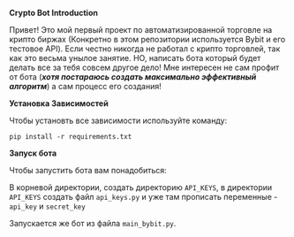 **Crypto Bot Introduction**

Привет! Это мой первый проект по автоматизированной торговле на крипто биржах (Конкретно в этом репозитории используется Bybit и его тестовое API). Если честно никогда не работал с крипто торговлей, так как это весьма унылое занятие. НО, написать бота который будет делать все за тебя совсем другое дело! Мне интересен не сам профит от бота (___хотя постараюсь создать максимально эффективный алгоритм___) а сам процесс его создания!

**Установка Зависимостей**

Чтобы установть все зависимости используйте команду:

`pip install -r requirements.txt`

**Запуск бота**

Чтобы запустить бота вам понадобиться:

В корневой директории, создать директорию `API_KEYS`, в директории `API_KEYS` создать файл `api_keys.py` и уже там прописать переменные - `api_key` и `secret_key`

Запускается же бот из файла `main_bybit.py`.
